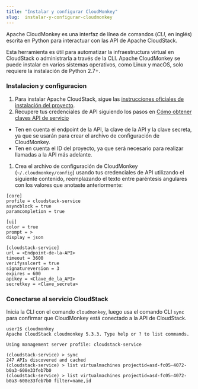 ```yaml
---
title: "Instalar y configurar CloudMonkey"
slug:  instalar-y-configurar-cloudmonkey
---
```



Apache CloudMonkey es una interfaz de línea de comandos (*CLI*, en inglés) escrita en Python para interactuar con las API de Apache CloudStack.

Esta herramienta es útil para automatizar la infraestructura virtual en CloudStack o administrarla a través de la CLI. Apache CloudMonkey se puede instalar en varios sistemas operativos, como Linux y macOS, solo requiere la instalación de Python 2.7+.

### Instalacion y configuracion

1. Para instalar Apache CloudStack, sigue las [instrucciones oficiales de instalación del proyecto](https://cwiki.apache.org/confluence/display/CLOUDSTACK/CloudStack+cloudmonkey+CLI).
1. Recupere tus credenciales de API siguiendo los pasos en [Cómo obtener claves API de servicio](../how-to/how-to-obtain-service-api-keys.md)
  - Ten en cuenta el endpoint de la API, la clave de la API y la clave secreta, ya que se usarán para crear el archivo de configuración de CloudMonkey.
  - Ten en cuenta el ID del proyecto, ya que será necesario para realizar llamadas a la API más adelante.
1. Crea el archivo de configuración de CloudMonkey (`~/.cloudmonkey/config`) usando tus credenciales de API utilizando el siguiente contenido, reemplazando el texto entre paréntesis angulares con los valores que anotaste anteriormente:

```
[core]
profile = cloudstack-service
asyncblock = true
paramcompletion = true

[ui]
color = true
prompt = >
display = json

[cloudstack-service]
url = <Endpoint-de-la-API>
timeout = 3600
verifysslcert = true
signatureversion = 3
expires = 600
apikey = <Clave_de_la_API>
secretkey = <Clave_secreta>

```

### Conectarse al servicio CloudStack

Inicia la CLI con el comando `cloudmonkey`, luego usa el comando CLI `sync` para confirmar que CloudMonkey está conectado a la API de CloudStack.

```
user1$ cloudmonkey
Apache CloudStack cloudmonkey 5.3.3. Type help or ? to list commands.

Using management server profile: cloudstack-service

(cloudstack-service) > sync
247 APIs discovered and cached
(cloudstack-service) > list virtualmachines projectid=asd-fc05-4072-b0a3-608e33feb7b0
(cloudstack-service) > list virtualmachines projectid=asd-fc05-4072-b0a3-608e33feb7b0 filter=name,id
```


<!-- >To connect to compute-on.cloud.ca API, use the CLI command `set profile compute-on` followed by `sync`. -->

